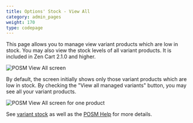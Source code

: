 ```yaml
---
title: Options' Stock - View All
category: admin_pages
weight: 170
type: codepage
---
```


This page allows you to manage view variant products which are low in stock.  You may also view the stock levels of all variant products.   It is included in Zen Cart 2.1.0 and higher. 

![POSM View All screen](/images/posm_view_all_page.png)

By default, the screen initially shows only those variant products which are low in stock.  By checking the "View all managed variants" button, you may see all your variant products.

![POSM View All screen for one product](/images/posm_view_all.png)

See [variant stock](/user/running/posm/) 
as well as the [POSM Help](https://github.com/lat9/options_stock_support/wiki/)
for more details. 

